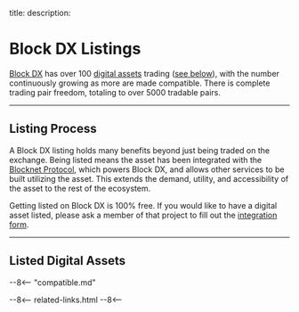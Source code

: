 title: 
description:


# Block DX Listings
[Block DX](/blockdx/setup) has over 100 [digital assets](/resources/glossary/#digital-asset) trading ([see below](/blockdx/listings/#listed-digital-assets)), with the number continuously growing as more are made compatible. There is complete trading pair freedom, totaling to over 5000 tradable pairs.

---

## Listing Process
A Block DX listing holds many benefits beyond just being traded on the exchange. Being listed means the asset has been integrated with the [Blocknet Protocol](/project/introduction), which powers Block DX, and allows other services to be built utilizing the asset. This extends the demand, utility, and accessibility of the asset to the rest of the ecosystem.

Getting listed on Block DX is 100% free. If you would like to have a digital asset listed, please ask a member of that project to fill out the [integration form](https://bit.ly/blocknet-compatibility).

---

## Listed Digital Assets

--8<-- "compatible.md"








<!-- 
======= Start: Related Links Section =======
- This is the related links section at the bottom of each page.
- It lists the links in the relatedLinks array variable below.
	Example: relatedLinks = [{"name":"Blocknet Website","link":"https://blocknet.co"},{"name":"API Docs","link":"https://api.blocknet.co"}];
- If the array is empty, ie. relatedLinks = [], then the related links section will not be displayed.
related-links.html
- The template and logic for the related links section can be found in docs/snippets/related-links.html
- The base path is defaulted to docs/snippets/, which can be edited in the mkdocs.yml file
- The template and logic is linked with markdown_extensions: pymdownx.snippets
-->
<script type="text/javascript">
var relatedLinks = [];
</script>

--8<--
related-links.html
--8<-- 
<!-- 
======= End: Related Links Section ======= 
-->





